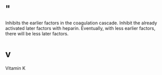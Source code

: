 # "

Inhibits the earlier factors in the coagulation cascade.
Inhibit the already activated later factors with heparin.
Eventually, with less earlier factors, there will be less later factors.

# v

Vitamin K
